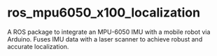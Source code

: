 # ros_mpu6050_x100_localization
A ROS package to integrate an MPU-6050 IMU with a mobile robot via Arduino. Fuses IMU data with a laser scanner to achieve robust and accurate localization.
